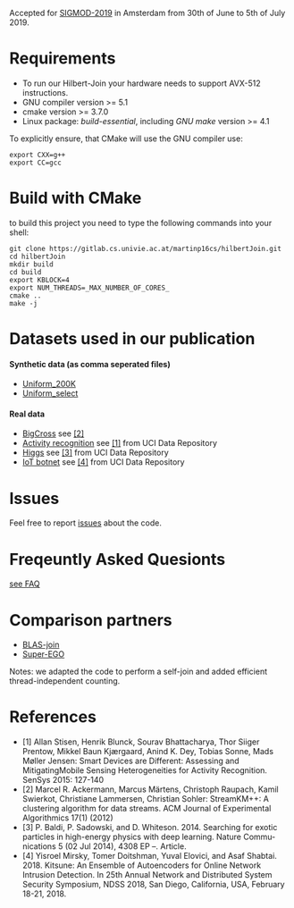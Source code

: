 Accepted for [SIGMOD-2019](http://sigmod2019.org/sigmodcfp) in Amsterdam from 30th of June to 5th of July 2019.

# Requirements

- To run our Hilbert-Join your hardware needs to support AVX-512 instructions.
- GNU compiler version >= 5.1
- cmake version >= 3.7.0
- Linux package: *build-essential*, including *GNU make* version >= 4.1 

To explicitly ensure, that CMake will use the GNU compiler use:

```{bash, engine='sh'}
export CXX=g++
export CC=gcc
```

# Build with CMake

to build this project you need to type the following commands into your shell:

```{bash, engine='sh'}
git clone https://gitlab.cs.univie.ac.at/martinp16cs/hilbertJoin.git
cd hilbertJoin
mkdir build
cd build
export KBLOCK=4
export NUM_THREADS=_MAX_NUMBER_OF_CORES_
cmake ..
make -j
```

# Datasets used in our publication

#### Synthetic data (as comma seperated files)

- [Uniform_200K](https://ucloud.univie.ac.at/index.php/s/LaPLUmXQKsldvcO)
- [Uniform_select](https://ucloud.univie.ac.at/index.php/s/pUPFeZDXGtGNEpa)

#### Real data
- [BigCross](https://ucloud.univie.ac.at/index.php/s/ITlAQkZfIGFTvTD) see [[2]](https://doi.org/10.1145/2133803.2184450)
- [Activity recognition](http://archive.ics.uci.edu/ml/datasets/heterogeneity+activity+recognition) see [[1]](https://doi.org/10.1145/2809695.2809718) from UCI Data Repository
- [Higgs](https://archive.ics.uci.edu/ml/datasets/HIGGS) see [[3]](https://www.nature.com/articles/ncomms5308) from UCI Data Repository 
- [IoT botnet](https://archive.ics.uci.edu/ml/datasets/detection_of_IoT_botnet_attacks_N_BaIoT) see [[4]](http://wp.internetsociety.org/ndss/wp-content/uploads/sites/25/2018/02/ndss2018_03A-3_Mirsky_paper.pdf) from UCI Data Repository 

# Issues

Feel free to report [issues](https://gitlab.cs.univie.ac.at/martinp16cs/hilbertJoin/issues) about the code.

# Freqeuntly Asked Quesionts

[see FAQ](FAQ.md)

# Comparison partners

- [BLAS-join](https://gitlab.cs.univie.ac.at/Google-TPU/BLAS-join/)
- [Super-EGO](https://www.ics.uci.edu/~dvk/code/SuperEGO.html)

Notes: we adapted the code to perform a self-join and added efficient thread-independent counting.

# References

- [1] Allan Stisen, Henrik Blunck, Sourav Bhattacharya, Thor Siiger Prentow, Mikkel Baun Kjærgaard, Anind K. Dey, Tobias Sonne, Mads Møller Jensen:
Smart Devices are Different: Assessing and MitigatingMobile Sensing Heterogeneities for Activity Recognition. SenSys 2015: 127-140
- [2] Marcel R. Ackermann, Marcus Märtens, Christoph Raupach, Kamil Swierkot, Christiane Lammersen, Christian Sohler:
StreamKM++: A clustering algorithm for data streams. ACM Journal of Experimental Algorithmics 17(1) (2012)
- [3] P. Baldi, P. Sadowski, and D. Whiteson. 2014. Searching for exotic particles in high-energy physics with deep learning. Nature Commu- nications 5 (02 Jul 2014), 4308 EP –. Article.
- [4] Yisroel Mirsky, Tomer Doitshman, Yuval Elovici, and Asaf Shabtai. 2018. Kitsune: An Ensemble of Autoencoders for Online Network Intrusion Detection. In 25th Annual Network and Distributed System Security Symposium, NDSS 2018, San Diego, California, USA, February 18-21, 2018.

